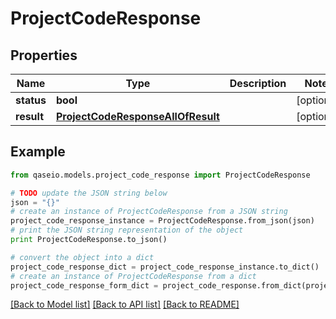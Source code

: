 # ProjectCodeResponse


## Properties

Name | Type | Description | Notes
------------ | ------------- | ------------- | -------------
**status** | **bool** |  | [optional] 
**result** | [**ProjectCodeResponseAllOfResult**](ProjectCodeResponseAllOfResult.md) |  | [optional] 

## Example

```python
from qaseio.models.project_code_response import ProjectCodeResponse

# TODO update the JSON string below
json = "{}"
# create an instance of ProjectCodeResponse from a JSON string
project_code_response_instance = ProjectCodeResponse.from_json(json)
# print the JSON string representation of the object
print ProjectCodeResponse.to_json()

# convert the object into a dict
project_code_response_dict = project_code_response_instance.to_dict()
# create an instance of ProjectCodeResponse from a dict
project_code_response_form_dict = project_code_response.from_dict(project_code_response_dict)
```
[[Back to Model list]](../README.md#documentation-for-models) [[Back to API list]](../README.md#documentation-for-api-endpoints) [[Back to README]](../README.md)



